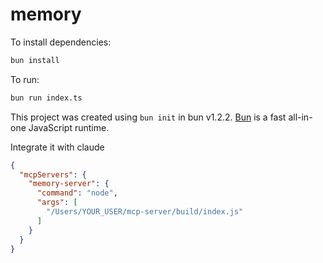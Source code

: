 # memory


To install dependencies:

```bash
bun install
```

To run:

```bash
bun run index.ts
```

This project was created using `bun init` in bun v1.2.2. [Bun](https://bun.sh) is a fast all-in-one JavaScript runtime.


Integrate it with claude

```json
{
  "mcpServers": {
    "memory-server": {
      "command": "node",
      "args": [
        "/Users/YOUR_USER/mcp-server/build/index.js"
      ]
    }
  }
}
```
